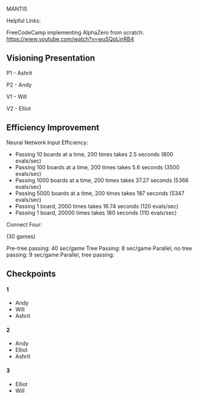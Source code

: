 MANTIS

Helpful Links:

FreeCodeCamp implementing AlphaZero from scratch:
https://www.youtube.com/watch?v=wuSQpLinRB4

## Visioning Presentation

P1 - Ashrit

P2 - Andy

V1 - Will

V2 - Elliot

## Efficiency Improvement

Neural Network Input Efficiency:

* Passing 10 boards at a time, 200 times takes 2.5 seconds (800 evals/sec)
* Passing 100 boards at a time, 200 times takes 5.6 seconds (3500 evals/sec)
* Passing 1000 boards at a time, 200 times takes 37.27 seconds (5366 evals/sec)
* Passing 5000 boards at a time, 200 times takes 187 seconds (5347 evals/sec)
* Passing 1 board, 2000 times takes 16.74 seconds (120 evals/sec)
* Passing 1 board, 20000 times takes 180 seconds (110 evals/sec)

Connect Four:

(30 games)

Pre-tree passing: 40 sec/game
Tree Passing: 8 sec/game
Parallel, no tree passing: 9 sec/game
Parallel, tree passing:

## Checkpoints

#### 1
* Andy
* Will
* Ashrit

#### 2
* Andy
* Elliot
* Ashrit

#### 3
* Elliot
* Will